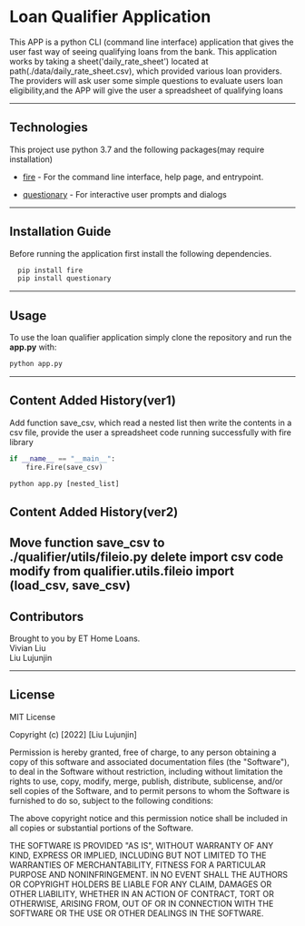 # Loan Qualifier Application

This APP is a python CLI (command line interface) application that gives the user fast way of seeing qualifying loans from the bank. This application works by taking a sheet('daily_rate_sheet') located at path(./data/daily_rate_sheet.csv), which provided various loan providers. The providers will ask user some simple questions to evaluate users loan eligibility,and the APP will give the user a spreadsheet of qualifying loans

---

## Technologies

This project use python 3.7 and the following packages(may require installation)
* [fire](https://github.com/google/python-fire) - For the command line interface, help page, and entrypoint.

* [questionary](https://github.com/tmbo/questionary) - For interactive user prompts and dialogs

---

## Installation Guide

Before running the application first install the following dependencies.

```python
  pip install fire
  pip install questionary
```

---

## Usage
To use the loan qualifier application simply clone the repository and run the **app.py** with:

```python
python app.py
```


---

## Content Added History(ver1)
Add function save_csv, which read a nested list then write the contents in a csv file, provide the user a spreadsheet
code running successfully with fire library
```python
if __name__ == "__main__":
    fire.Fire(save_csv)
```
```python
python app.py [nested_list]
```

## Content Added History(ver2)   
Move function save_csv to ./qualifier/utils/fileio.py
delete import csv code
modify from qualifier.utils.fileio import (load_csv, save_csv)
---

## Contributors

Brought to you by ET Home Loans.   
Vivian Liu   
Liu Lujunjin

---

## License

MIT License

Copyright (c) [2022] [Liu Lujunjin]

Permission is hereby granted, free of charge, to any person obtaining a copy
of this software and associated documentation files (the "Software"), to deal
in the Software without restriction, including without limitation the rights
to use, copy, modify, merge, publish, distribute, sublicense, and/or sell
copies of the Software, and to permit persons to whom the Software is
furnished to do so, subject to the following conditions:

The above copyright notice and this permission notice shall be included in all
copies or substantial portions of the Software.

THE SOFTWARE IS PROVIDED "AS IS", WITHOUT WARRANTY OF ANY KIND, EXPRESS OR
IMPLIED, INCLUDING BUT NOT LIMITED TO THE WARRANTIES OF MERCHANTABILITY,
FITNESS FOR A PARTICULAR PURPOSE AND NONINFRINGEMENT. IN NO EVENT SHALL THE
AUTHORS OR COPYRIGHT HOLDERS BE LIABLE FOR ANY CLAIM, DAMAGES OR OTHER
LIABILITY, WHETHER IN AN ACTION OF CONTRACT, TORT OR OTHERWISE, ARISING FROM,
OUT OF OR IN CONNECTION WITH THE SOFTWARE OR THE USE OR OTHER DEALINGS IN THE
SOFTWARE.
